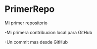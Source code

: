 # PrimerRepo
Mi primer repositorio

-Mi primera contribucion local para GitHub

-Un commit mas desde GitHub

